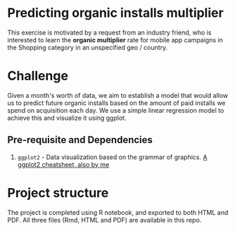 # Predicting organic installs multiplier
This exercise is motivated by a request from an industry friend, who is interested to learn the **organic multiplier** rate for mobile app campaigns in the Shopping category in an unspecified geo / country. 

# Challenge
Given a month's worth of data, we aim to establish a model that would allow us to predict future organic installs based on the amount of paid installs we spend on acquisition each day. We use a simple linear regression model to achieve this and visualize it using ggplot.


## Pre-requisite and Dependencies

1. `ggplot2` - Data visualization based on the grammar of graphics. [A ggplot2 cheatsheet, also by me](https://github.com/onlyphantom/ggplot2cheatsheet)  


# Project structure
The project is completed using R notebook, and exported to both HTML and PDF. All three files (Rmd, HTML and PDF) are available in this repo. 

